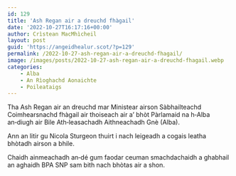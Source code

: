 ```yaml
---
id: 129
title: 'Ash Regan air a dreuchd fhàgail'
date: '2022-10-27T16:17:16+00:00'
author: Crìstean MacMhìcheil
layout: post
guid: 'https://angeidhealur.scot/?p=129'
permalink: /2022-10-27-ash-regan-air-a-dreuchd-fhagail/
image: /images/posts/2022-10-27-ash-regan-air-a-dreuchd-fhagail.webp
categories:
    - Alba
    - An Rìoghachd Aonaichte
    - Poileataigs
---
```


Tha Ash Regan air an dreuchd mar Ministear airson Sàbhailteachd Coimhearsnachd fhàgail air thoiseach air a’ bhòt Pàrlamaid na h‑Alba an‑diugh air Bile Ath‑leasachadh Aithneachadh Gnè (Alba).

Ann an litir gu Nicola Sturgeon thuirt i nach leigeadh a cogais leatha bhòtadh airson a bhile.

Chaidh ainmeachadh an‑dé gum faodar ceuman smachdachaidh a ghabhail an aghaidh BPA SNP sam bith nach bhòtas air a shon.
